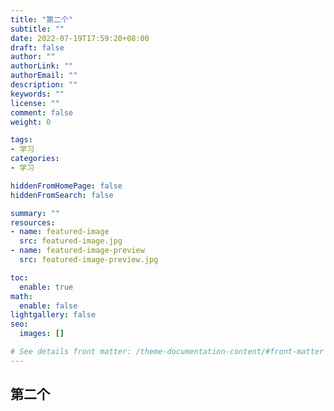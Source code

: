 ```yaml
---
title: "第二个"
subtitle: ""
date: 2022-07-19T17:59:20+08:00
draft: false
author: ""
authorLink: ""
authorEmail: ""
description: ""
keywords: ""
license: ""
comment: false
weight: 0

tags:
- 学习
categories:
- 学习

hiddenFromHomePage: false
hiddenFromSearch: false

summary: ""
resources:
- name: featured-image
  src: featured-image.jpg
- name: featured-image-preview
  src: featured-image-preview.jpg

toc:
  enable: true
math:
  enable: false
lightgallery: false
seo:
  images: []

# See details front matter: /theme-documentation-content/#front-matter
---
```


<!--more-->
## 第二个